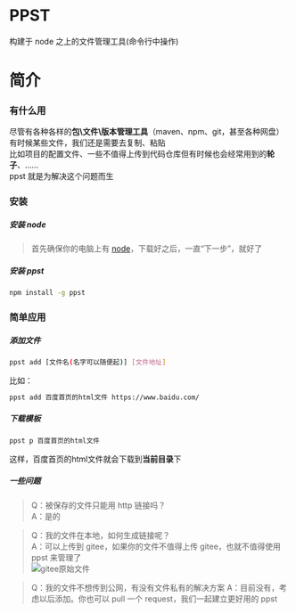 # PPST
构建于 node 之上的文件管理工具(命令行中操作)

# 简介
### 有什么用
尽管有各种各样的**包\文件\版本管理工具**（maven、npm、git，甚至各种网盘）  
有时候某些文件，我们还是需要去复制、粘贴  
比如项目的配置文件、一些不值得上传到代码仓库但有时候也会经常用到的**轮子**、……  
ppst 就是为解决这个问题而生

### 安装
##### 安装 node
> 首先确保你的电脑上有 [node](https://nodejs.org/zh-cn/)，下载好之后，一直“下一步”，就好了

##### 安装 ppst

```bash
npm install -g ppst
```

### 简单应用
##### 添加文件
```bash
ppst add [文件名(名字可以随便起)] [文件地址]
```
比如：
```bash
ppst add 百度首页的html文件 https://www.baidu.com/
```

##### 下载模板
```bash
ppst p 百度首页的html文件
```

这样，百度首页的html文件就会下载到**当前目录**下

##### 一些问题
> Q：被保存的文件只能用 http 链接吗？  
> A：是的

> Q：我的文件在本地，如何生成链接呢？  
> A：可以上传到 gitee，如果你的文件不值得上传 gitee，也就不值得使用 ppst 来管理了  
![gitee原始文件](https://raw.githubusercontent.com/daGaiGuanYu/ppst/master/asset/gitee-demo.jpg)

> Q：我的文件不想传到公网，有没有文件私有的解决方案
> A：目前没有，考虑以后添加。你也可以 pull 一个 request，我们一起建立更好用的 ppst